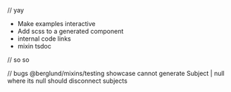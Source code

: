 // yay

- Make examples interactive
- Add scss to a generated component
- internal code links
- mixin tsdoc

// so so

// bugs
@berglund/mixins/testing showcase cannot generate
Subject | null where its null should disconnect subjects
